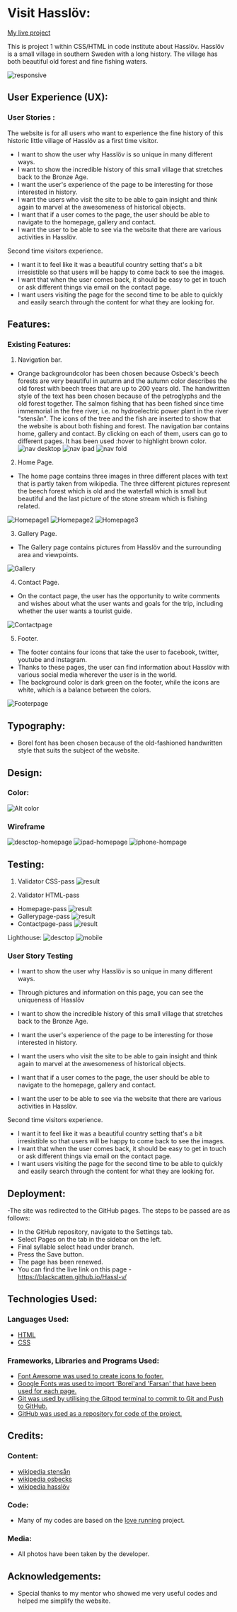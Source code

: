 # Visit Hasslöv:

[My live project](https://blackcatten.github.io/Hassl-v/)

This is project 1 within CSS/HTML in code institute about Hasslöv. Hasslöv is a small village in southern Sweden with a long history. The village has both beautiful old forest and fine fishing waters.

![responsive](docs/responsive.png)

## User Experience (UX):

### User Stories :
The website is for all users who want to experience the fine history of this historic little village of Hasslöv as a first time visitor.

- I want to show the user why Hasslöv is so unique in many different ways.
- I want to show the incredible history of this small village that stretches back to the Bronze Age.
- I want the user's experience of the page to be interesting for those interested in history.
- I want the users who visit the site to be able to gain insight and think again to marvel at the awesomeness of historical objects.
- I want that if a user comes to the page, the user should be able to navigate to the homepage, gallery and contact.
- I want the user to be able to see via the website that there are various activities in Hasslöv. 

Second time visitors experience.

- I want it to feel like it was a beautiful country setting that's a bit irresistible so that users will be happy to come back to see the images.
- I want that when the user comes back, it should be easy to get in touch or ask different things via email on the contact page.
- I want users visiting the page for the second time to be able to quickly and easily search through the content for what they are looking for.

## Features:

### Existing Features:

1. Navigation bar.

- Orange backgroundcolor has been chosen because Osbeck's beech forests are very beautiful in autumn and the autumn color describes the old forest with beech trees that are up to 200 years old. The handwritten style of the text has been chosen because of the petroglyphs and the old forest together. The salmon fishing that has been fished since time immemorial in the free river, i.e. no hydroelectric power plant in the river "stensån". The icons of the tree and the fish are inserted to show that the website is about both fishing and forest. The navigation bar contains home, gallery and contact. By clicking on each of them, users can go to different pages. It has been used :hover to highlight brown color.
![nav desktop](docs/nav%20desktop.png)
![nav ipad](docs/nav%20ipad.png)
![nav fold](docs/nav%20fold.png)
2. Home Page.

- The home page contains three images in three different places with text that is partly taken from wikipedia. The three different pictures represent the beech forest which is old and the waterfall which is small but beautiful and the last picture of the stone stream which is fishing related.

![Homepage1](docs/Homepage1.png)
![Homepage2](docs/Homepage2.png)
![Homepage3](docs/Homepage3.png)

3. Gallery Page.

- The Gallery page contains pictures from Hasslöv and the surrounding area and viewpoints.

![Gallery](docs/Gallery.png)

4. Contact Page.

- On the contact page, the user has the opportunity to write comments and wishes about what the user wants and goals for the trip, including whether the user wants a tourist guide.

![Contactpage](docs/Contactpage.png)

5. Footer.

- The footer contains four icons that take the user to facebook, twitter, youtube and instagram.
- Thanks to these pages, the user can find information about Hasslöv with various social media wherever the user is in the world.
- The background color is dark green on the footer, while the icons are white, which is a balance between the colors.

![Footerpage](docs/Footer.png)

## Typography:

- Borel font has been chosen because of the old-fashioned handwritten style that suits the subject of the website.

## Design:

### Color:

![Alt color](docs/Color.png)

### Wireframe

![desctop-homepage](docs/wireframe-desctop.jpg)
![ipad-homepage](docs/wireframe-ipad.jpg)
![iphone-hompage](docs/wireframe-iphone.jpg)

## Testing:

1. Validator CSS-pass 
![result](docs/validator-css.jpeg)

2. Validator HTML-pass
- Homepage-pass 
![result](docs/validator-homepage.jpeg)
- Gallerypage-pass
![result](docs/validator-gallerypage.jpeg)
- Contactpage-pass
![result](docs/validator-contactpage.jpeg)

Lighthouse: 
![desctop](docs/lighthouse-desctop.png)
![mobile](docs/lighthouse-mobile.png)

### User Story Testing

- I want to show the user why Hasslöv is so unique in many different ways.
- Through pictures and information on this page, you can see the uniqueness of Hasslöv

- I want to show the incredible history of this small village that stretches back to the Bronze Age.
- I want the user's experience of the page to be interesting for those interested in history.
- I want the users who visit the site to be able to gain insight and think again to marvel at the awesomeness of historical objects.
- I want that if a user comes to the page, the user should be able to navigate to the homepage, gallery and contact.
- I want the user to be able to see via the website that there are various activities in Hasslöv. 

Second time visitors experience.

- I want it to feel like it was a beautiful country setting that's a bit irresistible so that users will be happy to come back to see the images.
- I want that when the user comes back, it should be easy to get in touch or ask different things via email on the contact page.
- I want users visiting the page for the second time to be able to quickly and easily search through the content for what they are looking for.

## Deployment:

-The site was redirected to the GitHub pages. The steps to be passed are as follows:
- In the GitHub repository, navigate to the Settings tab.
- Select Pages on the tab in the sidebar on the left.
- Final syllable select head under branch.
- Press the Save button.
- The page has been renewed.
- You can find the live link on this page - https://blackcatten.github.io/Hassl-v/

## Technologies Used:

### Languages Used:

- [HTML](https://sv.wikipedia.org/wiki/HTML)
- [CSS](https://en.wikipedia.org/wiki/CSS)

### Frameworks, Libraries and Programs Used:

- [Font Awesome was used to create icons to footer.](https://fontawesome.com/)
- [Google Fonts was used to import 'Borel'and 'Farsan' that have been used for each page.](https://fonts.google.com/)
- [Git was used by utilising the Gitpod terminal to commit to Git and Push to GitHub.](https://git-scm.com/)
- [GitHub was used as a repository for code of the project.](https://github.com/)

## Credits: 

### Content:

- [wikipedia stensån](https://sv.wikipedia.org/wiki/Stens%C3%A5n)
- [wikipedia osbecks](https://sv.wikipedia.org/wiki/Osbecks_bokskogar)
- [wikipedia hasslöv](https://sv.wikipedia.org/wiki/Hassl%C3%B6v)

### Code: 

- Many of my codes are based on the [love running](https://github.com/Code-Institute-Solutions/love-running-v3) project.

### Media: 

- All photos have been taken by the developer.

## Acknowledgements:

- Special thanks to my mentor who showed me very useful codes and helped me simplify the website.